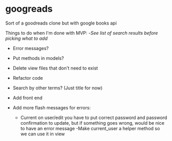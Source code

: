 # googreads
Sort of a goodreads clone but with google books api

Things to do when I'm done with MVP:
-*See list of search results before picking what to add*
- Error messages?
- Put methods in models?


- Delete view files that don't need to exist
- Refactor code
- Search by other terms? (Just title for now)
- Add front end
- Add more flash messages for errors:
  - Current on user/edit you have to put correct password and password confirmation to update, but if something goes wrong, would be nice to have an error message
-Make current_user a helper method so we can use it in view
